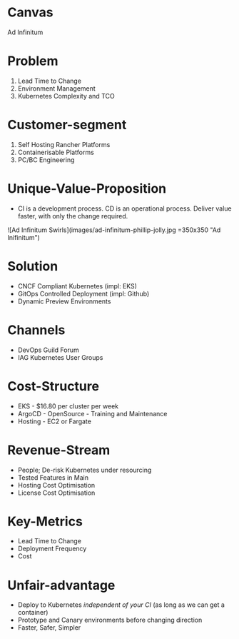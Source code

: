 # Canvas
Ad Infinitum

# Problem
1. Lead Time to Change 
1. Environment Management
1. Kubernetes Complexity and TCO 

# Customer-segment
1. Self Hosting Rancher Platforms 
1. Containerisable Platforms
1. PC/BC Engineering

# Unique-Value-Proposition
- CI is a development process. CD is an operational process. Deliver value faster, with only the change required.

![Ad Infinitum Swirls](images/ad-infinitum-phillip-jolly.jpg =350x350 "Ad Inifinitum")

# Solution
- CNCF Compliant Kubernetes (impl: EKS) 
- GitOps Controlled Deployment (impl: Github)
- Dynamic Preview Environments

# Channels
- DevOps Guild Forum
- IAG Kubernetes User Groups 

# Cost-Structure
- EKS - $16.80 per cluster per week
- ArgoCD - OpenSource - Training and Maintenance
- Hosting - EC2 or Fargate

# Revenue-Stream
- People; De-risk Kubernetes under resourcing
- Tested Features in Main
- Hosting Cost Optimisation 
- License Cost Optimisation

# Key-Metrics
- Lead Time to Change
- Deployment Frequency
- Cost

# Unfair-advantage
- Deploy to Kubernetes _independent of your CI_ (as long as we can get a container)
- Prototype and Canary environments before changing direction
- Faster, Safer, Simpler
